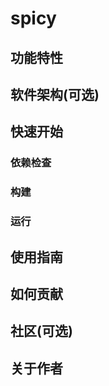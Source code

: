 # spicy
<!-- 写一段简短的话描述项目 -->
## 功能特性
<!-- 描述该项目的核心功能点 -->
## 软件架构(可选)
<!-- 可以描述下项目的架构 -->
## 快速开始
### 依赖检查
<!-- 描述该项目的依赖，比如依赖的包、工具或者其他任何依赖项 -->
### 构建
<!-- 描述如何构建该项目 -->
### 运行
<!-- 描述如何运行该项目 -->
## 使用指南
<!-- 描述如何使用该项目 -->
## 如何贡献
<!-- 告诉其他开发者如果给该项目贡献源码 -->
## 社区(可选)
<!-- 如果有需要可以介绍一些社区相关的内容 -->
## 关于作者
